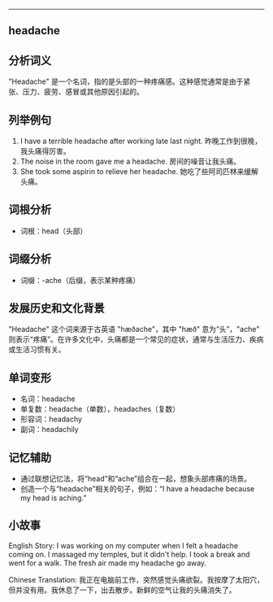 
---------------
## headache
## 分析词义
"Headache" 是一个名词，指的是头部的一种疼痛感。这种感觉通常是由于紧张、压力、疲劳、感冒或其他原因引起的。

## 列举例句
1. I have a terrible headache after working late last night.
   昨晚工作到很晚，我头痛得厉害。
2. The noise in the room gave me a headache.
   房间的噪音让我头痛。
3. She took some aspirin to relieve her headache.
   她吃了些阿司匹林来缓解头痛。

## 词根分析
- 词根：head（头部）

## 词缀分析
- 词缀：-ache（后缀，表示某种疼痛）

## 发展历史和文化背景
"Headache" 这个词来源于古英语 "hæðache"，其中 "hæð" 意为“头”，"ache" 则表示“疼痛”。在许多文化中，头痛都是一个常见的症状，通常与生活压力、疾病或生活习惯有关。

## 单词变形
- 名词：headache
- 单复数：headache（单数），headaches（复数）
- 形容词：headachy
- 副词：headachily

## 记忆辅助
- 通过联想记忆法，将“head”和“ache”组合在一起，想象头部疼痛的场景。
- 创造一个与“headache”相关的句子，例如：“I have a headache because my head is aching.”

## 小故事
English Story:
I was working on my computer when I felt a headache coming on. I massaged my temples, but it didn't help. I took a break and went for a walk. The fresh air made my headache go away.

Chinese Translation:
我正在电脑前工作，突然感觉头痛欲裂。我按摩了太阳穴，但并没有用。我休息了一下，出去散步。新鲜的空气让我的头痛消失了。

